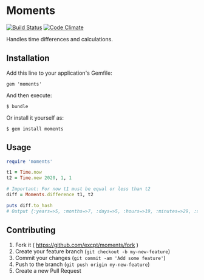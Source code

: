 # Moments

[![Build Status](https://travis-ci.org/excpt/moments.svg?branch=master)](https://travis-ci.org/excpt/moments)
[![Code Climate](https://codeclimate.com/github/excpt/moments.png)](https://codeclimate.com/github/excpt/moments)

Handles time differences and calculations.

## Installation

Add this line to your application's Gemfile:

    gem 'moments'

And then execute:

    $ bundle

Or install it yourself as:

    $ gem install moments

## Usage

```ruby
require 'moments'

t1 = Time.now
t2 = Time.new 2020, 1, 1

# Important: For now t1 must be equal or less than t2
diff = Moments.difference t1, t2

puts diff.to_hash
# Output {:years=>5, :months=>7, :days=>5, :hours=>19, :minutes=>29, :seconds=>6}
```

## Contributing

1. Fork it ( https://github.com/excpt/moments/fork )
2. Create your feature branch (`git checkout -b my-new-feature`)
3. Commit your changes (`git commit -am 'Add some feature'`)
4. Push to the branch (`git push origin my-new-feature`)
5. Create a new Pull Request

